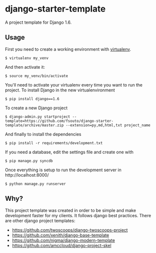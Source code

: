 # django-starter-template #

A project template for Django 1.6.

## Usage ##

First you need to create a working environment with [virtualenv](http://www.virtualenv.org/).

    $ virtualenv my_venv

And then activate it:

    $ source my_venv/bin/activate

You'll need to activate your virtualenv every time you want to run the project. To install Django in the new virtualenvironment

    $ pip install django==1.6

To create a new Django project

    $ django-admin.py startproject --template=https://github.com/fsouto/django-starter-template/archive/master.zip --extension=py,md,html,txt project_name

And finally to install the dependencies

    $ pip install -r requirements/development.txt

If you need a database, edit the settings file and create one with
   
    $ pip manage.py syncdb

Once everything is setup to run the development server in http://localhost:8000/

    $ python manage.py runserver

## Why? ##
This project template was created in order to be simple and make development faster for my clients. It follows django best practices. There are other django project templates:

 - https://github.com/twoscoops/django-twoscoops-project
 - https://github.com/xenith/django-base-template
 - https://github.com/nigma/django-modern-template
 - https://github.com/amccloud/django-project-skel